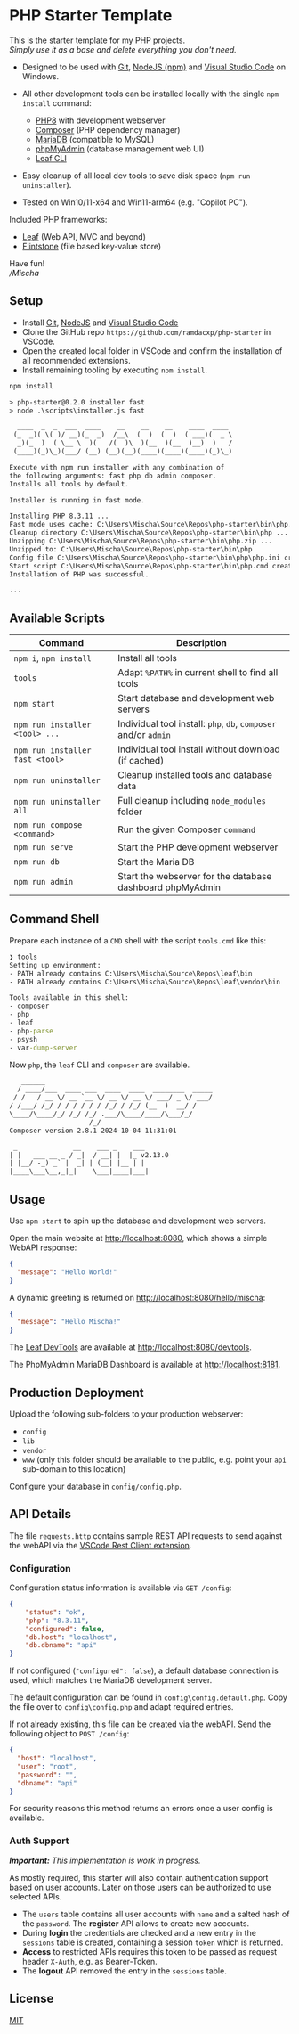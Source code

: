# PHP Starter Template

This is the starter template for my PHP projects.  
_Simply use it as a base and delete everything you don't need._

* Designed to be used with
  [Git](https://git-scm.com/downloads),
  [NodeJS (npm)](https://nodejs.org/en/download/prebuilt-installer) and
  [Visual Studio Code](https://code.visualstudio.com/download)
  on Windows.

* All other development tools can be installed locally with the single `npm install` command:

  * [PHP8](https://windows.php.net/downloads/releases/archives/) with development webserver
  * [Composer](https://getcomposer.org/download/) (PHP dependency manager)
  * [MariaDB](https://mariadb.org/) (compatible to MySQL)
  * [phpMyAdmin](https://www.phpmyadmin.net/) (database management web UI)
  * [Leaf CLI](https://leafphp.dev/docs/cli/)

* Easy cleanup of all local dev tools to save disk space (`npm run uninstaller`).

* Tested on Win10/11-x64 and Win11-arm64 (e.g. "Copilot PC").

Included PHP frameworks:

* [Leaf](https://leafphp.dev/docs/introduction/) (Web API, MVC and beyond)
* [Flintstone](https://github.com/fire015/flintstone) (file based key-value store)

Have fun!  
_/Mischa_

## Setup

* Install
  [Git](https://git-scm.com/downloads),
  [NodeJS](https://nodejs.org/en/download/prebuilt-installer) and
  [Visual Studio Code](https://code.visualstudio.com/download)
* Clone the GitHub repo `https://github.com/ramdacxp/php-starter` in VSCode.
* Open the created local folder in VSCode and confirm the installation of all recommended extensions.
* Install remaining tooling by executing `npm install`.

```txt
npm install

> php-starter@0.2.0 installer fast
> node .\scripts\installer.js fast

  ____  _  _  ___  ____    __    __    __    ____  ____ 
 (_  _)( \( )/ __)(_  _)  /__\  (  )  (  )  ( ___)(  _ \
  _)(_  )  ( \__ \  )(   /(  )\  )(__  )(__  )__)  )   /
 (____)(_)\_)(___/ (__) (__)(__)(____)(____)(____)(_)\_)

Execute with npm run installer with any combination of
the following arguments: fast php db admin composer.
Installs all tools by default.

Installer is running in fast mode.

Installing PHP 8.3.11 ...
Fast mode uses cache: C:\Users\Mischa\Source\Repos\php-starter\bin\php.zip
Cleanup directory C:\Users\Mischa\Source\Repos\php-starter\bin\php ...    
Unzipping C:\Users\Mischa\Source\Repos\php-starter\bin\php.zip ...
Unzipped to: C:\Users\Mischa\Source\Repos\php-starter\bin\php
Config file C:\Users\Mischa\Source\Repos\php-starter\bin\php\php.ini created.
Start script C:\Users\Mischa\Source\Repos\php-starter\bin\php.cmd created.   
Installation of PHP was successful.

...
```

## Available Scripts

| Command                         | Description                                                     |
|---------------------------------|-----------------------------------------------------------------|
| `npm i`, `npm install`          | Install all tools                                               |
| `tools`                         | Adapt `%PATH%` in current shell to find all tools               |
| `npm start`                     | Start database and development web servers                      |
| `npm run installer <tool> ...`  | Individual tool install: `php`, `db`, `composer` and/or `admin` |
| `npm run installer fast <tool>` | Individual tool install without download (if cached)            |
| `npm run uninstaller`           | Cleanup installed tools and database data                       |
| `npm run uninstaller all`       | Full cleanup including `node_modules` folder                    |
| `npm run compose <command>`     | Run the given Composer `command`                                |
| `npm run serve`                 | Start the PHP development webserver                             |
| `npm run db`                    | Start the Maria DB                                              |
| `npm run admin`                 | Start the webserver for the database dashboard phpMyAdmin       |

## Command Shell

Prepare each instance of a `CMD` shell with the script `tools.cmd` like this:

```cmd
❯ tools
Setting up environment:
- PATH already contains C:\Users\Mischa\Source\Repos\leaf\bin
- PATH already contains C:\Users\Mischa\Source\Repos\leaf\vendor\bin

Tools available in this shell:
- composer
- php
- leaf
- php-parse
- psysh
- var-dump-server
```

Now `php`, the `leaf` CLI and `composer` are available.

```txt
   ______
  / ____/___  ____ ___  ____  ____  ________  _____
 / /   / __ \/ __ `__ \/ __ \/ __ \/ ___/ _ \/ ___/
/ /___/ /_/ / / / / / / /_/ / /_/ (__  )  __/ /
\____/\____/_/ /_/ /_/ .___/\____/____/\___/_/
                    /_/
Composer version 2.8.1 2024-10-04 11:31:01

 _              __    ___ _    ___ 
| |   ___ __ _ / _|  / __| |  |_ v2.13.0
| |__/ -_) _` |  _| | (__| |__ | |
|____\___\__,_|_|    \___|____|___|
```

## Usage

Use `npm start` to spin up the database and development web servers.

Open the main website at <http://localhost:8080>, which shows a simple WebAPI response:

```json
{
  "message": "Hello World!"
}
```

A dynamic greeting is returned on <http://localhost:8080/hello/mischa>:

```json
{
  "message": "Hello Mischa!"
}
```

The [Leaf DevTools](https://leafphp.dev/modules/devtools/) are available at <http://localhost:8080/devtools>.

The PhpMyAdmin MariaDB Dashboard is available at <http://localhost:8181>.

## Production Deployment

Upload the following sub-folders to your production webserver:

* `config`
* `lib`
* `vendor`
* `www` (only this folder should be available to the public, e.g. point your `api` sub-domain to this location)

Configure your database in `config/config.php`.

## API Details

The file `requests.http` contains sample REST API requests to send against the webAPI via the [VSCode Rest Client extension](https://marketplace.visualstudio.com/items?itemName=humao.rest-client).

### Configuration

Configuration status information is available via `GET /config`:

```json
{
    "status": "ok",
    "php": "8.3.11",
    "configured": false,
    "db.host": "localhost",
    "db.dbname": "api"
}
```

If not configured (`"configured": false`), a default database connection is used, which matches the MariaDB development server.

The default configuration can be found in `config\config.default.php`.
Copy the file over to `config\config.php` and adapt required entries.

If not already existing, this file can be created via the webAPI. Send the following object to `POST /config`:

```json
{
  "host": "localhost",
  "user": "root",
  "password": "",
  "dbname": "api"
}
```

For security reasons this method returns an errors once a user config is available.

### Auth Support

_**Important:** This implementation is work in progress._

As mostly required, this starter will also contain authentication support based on user accounts. Later on those users can be authorized to use selected APIs.

* The `users` table contains all user accounts with `name` and a salted hash of the `password`. The **register** API allows to create new accounts.
* During **login** the credentials are checked and a new entry in the `sessions` table is created, containing a session `token` which is returned.
* **Access** to restricted APIs requires this token to be passed as request header `X-Auth`, e.g. as Bearer-Token.
* The **logout** API removed the entry in the `sessions` table.

## License

[MIT](LICENSE)
